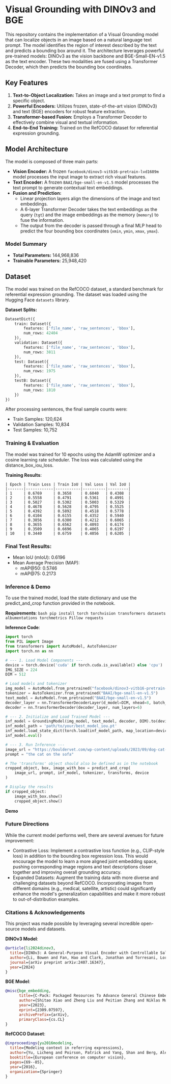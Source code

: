 # Visual Grounding with DINOv3 and BGE

This repository contains the implementation of a Visual Grounding model that can localize objects in an image based on a natural language text prompt. The model identifies the region of interest described by the text and predicts a bounding box around it. The architecture leverages powerful pre-trained models: DINOv3 as the vision backbone and BGE-Small-EN-v1.5 as the text encoder. These two modalities are fused using a Transformer Decoder, which then predicts the bounding box coordinates.

## Key Features
1. **Text-to-Object Localization:** Takes an image and a text prompt to find a specific object.
2. **Powerful Encoders:** Utilizes frozen, state-of-the-art vision (DINOv3) and text (BGE) encoders for robust feature extraction.
3. **Transformer-based Fusion:** Employs a Transformer Decoder to effectively combine visual and textual information.
4. **End-to-End Training:** Trained on the RefCOCO dataset for referential expression grounding.

## Model Architecture
The model is composed of three main parts:

- **Vision Encoder:** A frozen `facebook/dinov3-vitb16-pretrain-lvd1689m` model processes the input image to extract rich visual features.
- **Text Encoder:** A frozen `BAAI/bge-small-en-v1.5` model processes the text prompt to generate contextual text embeddings.
- **Fusion and Prediction:**
  - Linear projection layers align the dimensions of the image and text embeddings.
  - A 6-layer Transformer Decoder takes the text embeddings as the query (`tgt`) and the image embeddings as the memory (`memory`) to fuse the information.
  - The output from the decoder is passed through a final MLP head to predict the four bounding box coordinates (`xmin`, `ymin`, `xmax`, `ymax`).

### Model Summary
- **Total Parameters:** 144,968,836  
- **Trainable Parameters:** 25,948,420

## Dataset
The model was trained on the RefCOCO dataset, a standard benchmark for referential expression grounding. The dataset was loaded using the Hugging Face `datasets` library.

**Dataset Splits:**
```python
DatasetDict({
    train: Dataset({
        features: ['file_name', 'raw_sentences', 'bbox'],
        num_rows: 42404
    }),
    validation: Dataset({
        features: ['file_name', 'raw_sentences', 'bbox'],
        num_rows: 3811
    }),
    test: Dataset({
        features: ['file_name', 'raw_sentences', 'bbox'],
        num_rows: 1975
    }),
    testB: Dataset({
        features: ['file_name', 'raw_sentences', 'bbox'],
        num_rows: 1810
    })
})
```
After processing sentences, the final sample counts were:
- Train Samples: 120,624
- Validation Samples: 10,834
- Test Samples: 10,752

### Training & Evaluation

The model was trained for 10 epochs using the AdamW optimizer and a cosine learning rate scheduler. The loss was calculated using the distance_box_iou_loss.

**Training Results**:
```table
| Epoch | Train Loss | Train IoU | Val Loss | Val IoU |
|-------|------------|-----------|----------|---------|
| 1     | 0.6769     | 0.3658    | 0.6040   | 0.4308  |
| 2     | 0.5558     | 0.4791    | 0.5361   | 0.4991  |
| 3     | 0.5027     | 0.5302    | 0.5003   | 0.5329  |
| 4     | 0.4678     | 0.5628    | 0.4795   | 0.5525  |
| 5     | 0.4392     | 0.5892    | 0.4518   | 0.5778  |
| 6     | 0.4104     | 0.6155    | 0.4352   | 0.5940  |
| 7     | 0.3856     | 0.6380    | 0.4212   | 0.6065  |
| 8     | 0.3655     | 0.6562    | 0.4093   | 0.6174  |
| 9     | 0.3509     | 0.6696    | 0.4065   | 0.6197  |
| 10    | 0.3440     | 0.6759    | 0.4056   | 0.6205  |
```
### Final Test Results:
- Mean IoU (mIoU): 0.6196
- Mean Average Precision (MAP):
  - mAP@50: 0.5746
  - mAP@75: 0.2173

### Inference & Demo
To use the trained model, load the state dictionary and use the predict_and_crop function provided in the notebook.

**Requirements**:
```bash pip install torch torchvision transformers datasets albumentations torchmetrics Pillow requests```

**Inference Code**:
```python
import torch
from PIL import Image
from transformers import AutoModel, AutoTokenizer
import torch.nn as nn

# --- 1. Load Model Components ---
device = torch.device('cuda' if torch.cuda.is_available() else 'cpu')
IMG_SIZE = 224
DIM = 512

# Load models and tokenizer
img_model = AutoModel.from_pretrained("facebook/dinov3-vitb16-pretrain-lvd1689m")
tokenizer = AutoTokenizer.from_pretrained("BAAI/bge-small-en-v1.5")
text_model = AutoModel.from_pretrained("BAAI/bge-small-en-v1.5")
decoder_layer = nn.TransformerDecoderLayer(d_model=DIM, nhead=8, batch_first=True)
decoder = nn.TransformerDecoder(decoder_layer, num_layers=6)

# --- 2. Initialize and Load Trained Model ---
inf_model = GroundingModel(img_model, text_model, decoder, DIM).to(device)
inf_model_path = 'path/to/your/best_model_iou.pt'
inf_model.load_state_dict(torch.load(inf_model_path, map_location=device))
inf_model.eval()

# --- 3. Run Inference ---
image_url = "https://bouldervet.com/wp-content/uploads/2023/09/dog-cat-coexistence-1024x683.jpg"
prompt = "the cat on the sofa"

# The 'transforms' object should also be defined as in the notebook
cropped_object, box, image_with_box = predict_and_crop(
    image_url, prompt, inf_model, tokenizer, transforms, device
)

# Display the results
if cropped_object:
    image_with_box.show()
    cropped_object.show()
```
**Demo**

### Future Directions
While the current model performs well, there are several avenues for future improvement:
- Contrastive Loss: Implement a contrastive loss function (e.g., CLIP-style loss) in addition to the bounding box regression loss. This would encourage the model to learn a more aligned joint embedding space, pushing corresponding image regions and text descriptions closer together and improving overall grounding accuracy.
- Expanded Datasets: Augment the training data with more diverse and challenging datasets beyond RefCOCO. Incorporating images from different domains (e.g., medical, satellite, artistic) could significantly enhance the model's generalization capabilities and make it more robust to out-of-distribution examples.

### Citations & Acknowledgements
This project was made possible by leveraging several incredible open-source models and datasets.

**DINOv3 Model**:
```bibtex
@article{li2024dinov3,
  title={DINOv3: A General-Purpose Visual Encoder with Controllable Saliency},
  author={Li, Bowen and Fan, Hao and Clark, Jonathan and Torresani, Lorenzo},
  journal={arXiv preprint arXiv:2407.16347},
  year={2024}
}
```
**BGE Model**: 
```bibtex
@misc{bge_embedding,
      title={C-Pack: Packaged Resources To Advance General Chinese Embedding}, 
      author={Shitao Xiao and Zheng Liu and Peitian Zhang and Niklas Muennighoff},
      year={2023},
      eprint={2309.07597},
      archivePrefix={arXiv},
      primaryClass={cs.CL}
}
```
**RefCOCO Dataset**:
```bibtex
@inproceedings{yu2016modeling,
  title={Modeling context in referring expressions},
  author={Yu, Licheng and Poirson, Patrick and Yang, Shan and Berg, Alexander C and Berg, Tamara L},
  booktitle={European conference on computer vision},
  pages={69--85},
  year={2016},
  organization={Springer}
}
```
